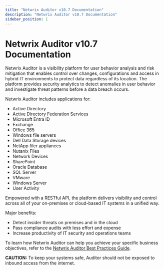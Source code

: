```yaml
---
title: "Netwrix Auditor v10.7 Documentation"
description: "Netwrix Auditor v10.7 Documentation"
sidebar_position: 1
---
```


# Netwrix Auditor v10.7 Documentation

Netwrix Auditor is a visibility platform for user behavior analysis and risk mitigation that enables
control over changes, configurations and access in hybrid IT environments to protect data regardless
of its location. The platform provides security analytics to detect anomalies in user behavior and
investigate threat patterns before a data breach occurs.

Netwrix Auditor includes applications for:

- Active Directory
- Active Directory Federation Services
- Microsoft Entra ID
- Exchange
- Office 365
- Windows file servers
- Dell Data Storage devices
- NetApp filer appliances
- Nutanix Files
- Network Devices
- SharePoint
- Oracle Database
- SQL Server
- VMware
- Windows Server
- User Activity

Empowered with a RESTful API, the platform delivers visibility and control across all of your
on-premises or cloud-based IT systems in a unified way.

Major benefits:

- Detect insider threats on premises and in the cloud
- Pass compliance audits with less effort and expense
- Increase productivity of IT security and operations teams

To learn how Netwrix Auditor can help you achieve your specific business objectives, refer to the
[Netwrix Auditor Best Practices Guide](https://helpcenter.netwrix.com/bundle/Auditor_BestPractices_10.0/resource/NetwrixAuditor_BestPractices_10.0.pdf).

**CAUTION:** To keep your systems safe, Auditor should not be exposed to inbound access from the
internet.
